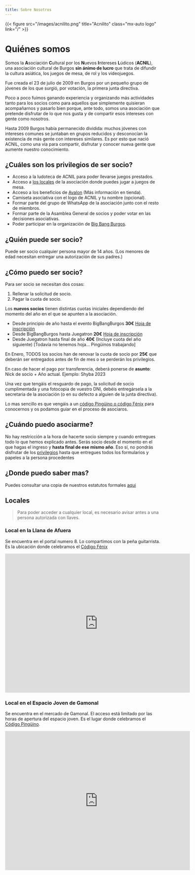 ```yaml
---
title: Sobre Nosotros
---
```


{{< figure src="/images/acnilito.png" title="Acnilito" class="mx-auto logo" link="/" >}}

# Quiénes somos

Somos la **A**sociación **C**ultural por los **N**uevos **I**ntereses **L**údicos (**ACNIL**), una asociación cultural de Burgos **sin ánimo de lucro** que trata de difundir la cultura asiática, los juegos de mesa, de rol y los videojuegos.

Fue creada el 23 de julio de 2009 en Burgos por un pequeño grupo de jóvenes de los que surgió, por votación, la primera junta directiva.

Poco a poco fuimos ganando experiencia y organizando más actividades tanto para los socios como para aquellos que simplemente quisieran acompañarnos y pasarlo bien porque, ante todo, somos una asociación que pretende disfrutar de lo que nos gusta y de compartir esos intereses con gente como nosotros.

Hasta 2009 Burgos había permanecido dividida: muchos jóvenes con intereses comunes se juntaban en grupos reducidos y desconocían la existencia de más gente con intereses similares. Es por esto que nació ACNIL, como una vía para compartir, disfrutar y conocer nueva gente que aumente nuestro conocimiento.

## ¿Cuáles son los privilegios de ser socio?

- Acceso a la ludoteca de ACNIL para poder llevarse juegos prestados.
- Acceso a [los locales](#locales) de la asociación donde puedes jugar a juegos de mesa.
- Acceso a los beneficios de [Avalon](https://avalonburgos.es) (Más información en tienda).
- Camiseta asociativa con el logo de ACNIL y tu nombre (opcional).
- Formar parte del grupo de WhatsApp de la asociación junto con el resto de miembros.
- Formar parte de la Asamblea General de socios y poder votar en las decisiones asociativas.
- Poder participar en la organización de [Big Bang Burgos](../jornadas).

## ¿Quién puede ser socio?

Puede ser socio cualquier persona mayor de 14 años. (Los menores de edad necesitan entregar una autorización de sus padres.)

## ¿Cómo puedo ser socio?

Para ser socio se necesitan dos cosas:

1. Rellenar la solicitud de socio.
2. Pagar la cuota de socio.

Los **nuevos socios** tienen distintas cuotas iniciales dependiendo del momento del año en el que se apunten a la asociación.

- Desde principio de año hasta el evento BigBangBurgos **30€** [Hoja de inscripción](./inscripcion.pdf)
- Desde BigBangBurgos hasta Juegatron **20€** [Hoja de inscripción](./inscripcion-reducida.pdf)
- Desde Juegatron hasta final de año **40€** (Incluye cuota del año siguiente) [Todavía no tenemos hoja... Pingüinos trabajando]

En Enero, TODOS los socios han de renovar la cuota de socio por **25€** que deberán ser entregados antes de fin de mes o se perderán los privilegios.

En caso de hacer el pago por transferencia, deberá ponerse de **asunto**: Nick de socio + Año actual. Ejemplo: Shyba 2023

Una vez que tengáis el resguardo de pago, la solicitud de socio cumplimentada y una fotocopia de vuestro DNI, debéis entregársela a la secretaria de la asociación (o en su defecto a alguien de la junta directiva).

Lo mas sencillo es que vengáis a un [código Pingüino o código Fénix](../pinguino) para conocernos y os podamos guiar en el proceso de asociaros.

## ¿Cuándo puedo asociarme?

No hay restricción a la hora de hacerte socio siempre y cuando entregues todo lo que hemos explicado antes. Serás socio desde el momento en el que hagas el ingreso y **hasta final de ese mismo año**. Eso sí, no pondrás disfrutar de los [privilegios](#cuáles-son-los-privilegios-de-ser-socio) hasta que entregues todos los formularios y papeles a la persona procedentes

## ¿Donde puedo saber mas?

Puedes consultar una copia de nuestros estatutos formales [aqui](../estatutos/)

## Locales

> Para poder acceder a cualquier local, es necesario avisar antes a una persona autorizada con llaves.

### Local en la Llana de Afuera

Se encuentra en el portal numero 8. Lo compartimos con la peña guitarrista. Es la ubicación donde celebramos el [Código Fénix](../pinguino)

<iframe src="https://www.google.com/maps/embed?pb=!4v1690111982091!6m8!1m7!1sO_SQvLpKKGt173KTa-g1XQ!2m2!1d42.34175676602156!2d-3.703511788010005!3f268.71635246735485!4f-4.715495896166232!5f2.0837873386464874" width="600" height="450" style="border:0;" allowfullscreen="" loading="lazy" referrerpolicy="no-referrer-when-downgrade"></iframe>

### Local en el Espacio Joven de Gamonal

Se encuentra en el mercado de Gamonal. El acceso está limitado por las horas de apertura del espacio joven. Es el lugar donde celebramos el [Código Pingüino](../pinguino).

<iframe src="https://www.google.com/maps/embed?pb=!4v1690112174588!6m8!1m7!1sCmk0A7rVP1wrAp07orXRmQ!2m2!1d42.35133982610823!2d-3.664901867938506!3f321.0026207722763!4f4.1623243583635485!5f0.7820865974627469" width="600" height="450" style="border:0;" allowfullscreen="" loading="lazy" referrerpolicy="no-referrer-when-downgrade"></iframe>

[^1]: Un vez ingresado el dinero, no será devuelto salvo en situaciones excepcionales. Si tienes cualquier problema, ponte en contacto con nosotros a través de redes sociales.
